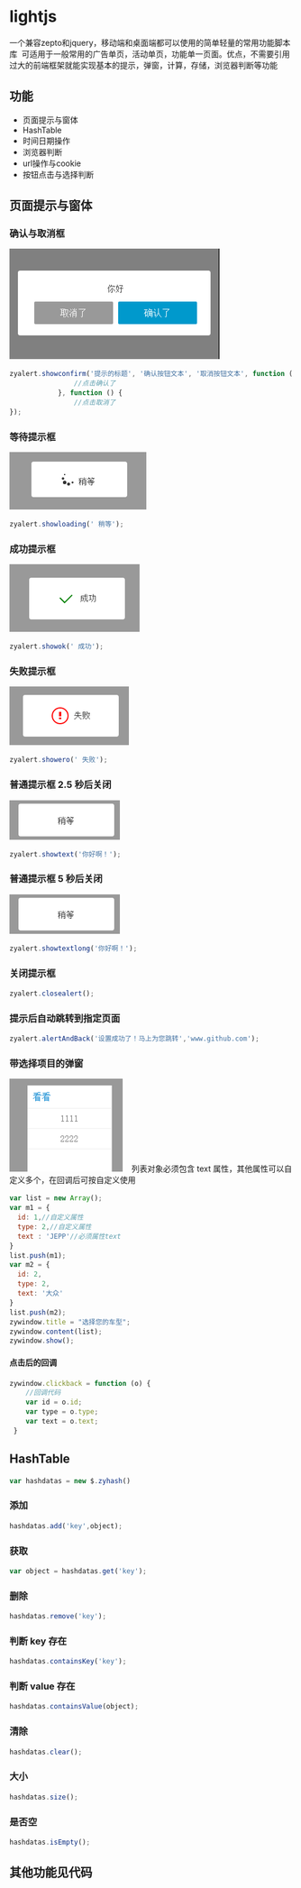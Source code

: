 # lightjs
  一个兼容zepto和jquery，移动端和桌面端都可以使用的简单轻量的常用功能脚本库
  可适用于一般常用的广告单页，活动单页，功能单一页面。优点，不需要引用过大的前端框架就能实现基本的提示，弹窗，计算，存储，浏览器判断等功能
## 功能 
* 页面提示与窗体 
* HashTable
* 时间日期操作
* 浏览器判断
* url操作与cookie
* 按钮点击与选择判断

## 页面提示与窗体
### 确认与取消框
![image](https://raw.githubusercontent.com/paipo/screenshots/master/tc.png)
```javascript
zyalert.showconfirm('提示的标题', '确认按钮文本', '取消按钮文本', function () {
                //点击确认了
            }, function () {
                //点击取消了
});
```
### 等待提示框
![image](https://raw.githubusercontent.com/paipo/screenshots/master/jz.png)
```javascript
zyalert.showloading(' 稍等');
```
### 成功提示框
![image](https://raw.githubusercontent.com/paipo/screenshots/master/cg.png)
```javascript
zyalert.showok(' 成功');
```
### 失败提示框
![image](https://raw.githubusercontent.com/paipo/screenshots/master/cw.png)
```javascript
zyalert.showero(' 失败');
```
### 普通提示框 2.5 秒后关闭
![image](https://raw.githubusercontent.com/paipo/screenshots/master/ts.png)
```javascript
zyalert.showtext('你好啊！');
```
### 普通提示框 5 秒后关闭
![image](https://raw.githubusercontent.com/paipo/screenshots/master/ts.png)
```javascript
zyalert.showtextlong('你好啊！');
```
### 关闭提示框
```javascript
zyalert.closealert();
```
### 提示后自动跳转到指定页面
```javascript
zyalert.alertAndBack('设置成功了！马上为您跳转','www.github.com');
```
### 带选择项目的弹窗
![image](https://raw.githubusercontent.com/paipo/screenshots/master/xz.png)
    列表对象必须包含 text 属性，其他属性可以自定义多个，在回调后可按自定义使用
```javascript
var list = new Array();
var m1 = {
  id: 1,//自定义属性
  type: 2,//自定义属性
  text : 'JEPP'//必须属性text
}
list.push(m1);
var m2 = {
  id: 2,
  type: 2,
  text: '大众'
}
list.push(m2);
zywindow.title = "选择您的车型";
zywindow.content(list);
zywindow.show();
```
#### 点击后的回调
```javascript
zywindow.clickback = function (o) {
    //回调代码
    var id = o.id;
    var type = o.type;
    var text = o.text;
 }
```

## HashTable
```javascript
var hashdatas = new $.zyhash()
```
### 添加
```javascript
hashdatas.add('key',object);
```
### 获取
```javascript
var object = hashdatas.get('key');
```
### 删除
```javascript
hashdatas.remove('key');
```
### 判断 key 存在
```javascript
hashdatas.containsKey('key');
```
### 判断 value 存在
```javascript
hashdatas.containsValue(object);
```
### 清除
```javascript
hashdatas.clear();
```
### 大小
```javascript
hashdatas.size();
```
### 是否空
```javascript
hashdatas.isEmpty();
```
## 其他功能见代码
